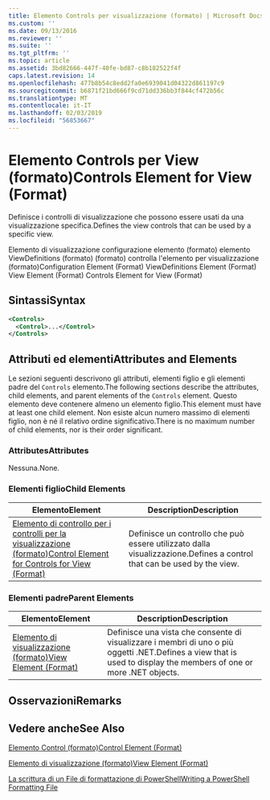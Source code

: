 ```yaml
---
title: Elemento Controls per visualizzazione (formato) | Microsoft Docs
ms.custom: ''
ms.date: 09/13/2016
ms.reviewer: ''
ms.suite: ''
ms.tgt_pltfrm: ''
ms.topic: article
ms.assetid: 3bd82666-447f-40fe-bd87-c8b182522f4f
caps.latest.revision: 14
ms.openlocfilehash: 477b8b54c8edd2fa0e6939041d04322d861197c9
ms.sourcegitcommit: b6871f21bd666f9cd71dd336bb3f844cf472b56c
ms.translationtype: MT
ms.contentlocale: it-IT
ms.lasthandoff: 02/03/2019
ms.locfileid: "56853667"
---
```

# <a name="controls-element-for-view-format"></a><span data-ttu-id="1caec-102">Elemento Controls per View (formato)</span><span class="sxs-lookup"><span data-stu-id="1caec-102">Controls Element for View (Format)</span></span>

<span data-ttu-id="1caec-103">Definisce i controlli di visualizzazione che possono essere usati da una visualizzazione specifica.</span><span class="sxs-lookup"><span data-stu-id="1caec-103">Defines the view controls that can be used by a specific view.</span></span>

<span data-ttu-id="1caec-104">Elemento di visualizzazione configurazione elemento (formato) elemento ViewDefinitions (formato) (formato) controlla l'elemento per visualizzazione (formato)</span><span class="sxs-lookup"><span data-stu-id="1caec-104">Configuration Element (Format) ViewDefinitions Element (Format) View Element (Format) Controls Element for View (Format)</span></span>

## <a name="syntax"></a><span data-ttu-id="1caec-105">Sintassi</span><span class="sxs-lookup"><span data-stu-id="1caec-105">Syntax</span></span>

```xml
<Controls>
  <Control>...</Control>
</Controls>
```

## <a name="attributes-and-elements"></a><span data-ttu-id="1caec-106">Attributi ed elementi</span><span class="sxs-lookup"><span data-stu-id="1caec-106">Attributes and Elements</span></span>

<span data-ttu-id="1caec-107">Le sezioni seguenti descrivono gli attributi, elementi figlio e gli elementi padre del `Controls` elemento.</span><span class="sxs-lookup"><span data-stu-id="1caec-107">The following sections describe the attributes, child elements, and parent elements of the `Controls` element.</span></span> <span data-ttu-id="1caec-108">Questo elemento deve contenere almeno un elemento figlio.</span><span class="sxs-lookup"><span data-stu-id="1caec-108">This element must have at least one child element.</span></span> <span data-ttu-id="1caec-109">Non esiste alcun numero massimo di elementi figlio, non è né il relativo ordine significativo.</span><span class="sxs-lookup"><span data-stu-id="1caec-109">There is no maximum number of child elements, nor is their order significant.</span></span>

### <a name="attributes"></a><span data-ttu-id="1caec-110">Attributes</span><span class="sxs-lookup"><span data-stu-id="1caec-110">Attributes</span></span>

<span data-ttu-id="1caec-111">Nessuna.</span><span class="sxs-lookup"><span data-stu-id="1caec-111">None.</span></span>

### <a name="child-elements"></a><span data-ttu-id="1caec-112">Elementi figlio</span><span class="sxs-lookup"><span data-stu-id="1caec-112">Child Elements</span></span>

|<span data-ttu-id="1caec-113">Elemento</span><span class="sxs-lookup"><span data-stu-id="1caec-113">Element</span></span>|<span data-ttu-id="1caec-114">Description</span><span class="sxs-lookup"><span data-stu-id="1caec-114">Description</span></span>|
|-------------|-----------------|
|[<span data-ttu-id="1caec-115">Elemento di controllo per i controlli per la visualizzazione (formato)</span><span class="sxs-lookup"><span data-stu-id="1caec-115">Control Element for Controls for View (Format)</span></span>](./control-element-for-controls-for-view-format.md)|<span data-ttu-id="1caec-116">Definisce un controllo che può essere utilizzato dalla visualizzazione.</span><span class="sxs-lookup"><span data-stu-id="1caec-116">Defines a control that can be used by the view.</span></span>|

### <a name="parent-elements"></a><span data-ttu-id="1caec-117">Elementi padre</span><span class="sxs-lookup"><span data-stu-id="1caec-117">Parent Elements</span></span>

|<span data-ttu-id="1caec-118">Elemento</span><span class="sxs-lookup"><span data-stu-id="1caec-118">Element</span></span>|<span data-ttu-id="1caec-119">Description</span><span class="sxs-lookup"><span data-stu-id="1caec-119">Description</span></span>|
|-------------|-----------------|
|[<span data-ttu-id="1caec-120">Elemento di visualizzazione (formato)</span><span class="sxs-lookup"><span data-stu-id="1caec-120">View Element (Format)</span></span>](./view-element-format.md)|<span data-ttu-id="1caec-121">Definisce una vista che consente di visualizzare i membri di uno o più oggetti .NET.</span><span class="sxs-lookup"><span data-stu-id="1caec-121">Defines a view that is used to display the members of one or more .NET objects.</span></span>|

## <a name="remarks"></a><span data-ttu-id="1caec-122">Osservazioni</span><span class="sxs-lookup"><span data-stu-id="1caec-122">Remarks</span></span>

## <a name="see-also"></a><span data-ttu-id="1caec-123">Vedere anche</span><span class="sxs-lookup"><span data-stu-id="1caec-123">See Also</span></span>

[<span data-ttu-id="1caec-124">Elemento Control (formato)</span><span class="sxs-lookup"><span data-stu-id="1caec-124">Control Element (Format)</span></span>](./control-element-for-controls-for-view-format.md)

[<span data-ttu-id="1caec-125">Elemento di visualizzazione (formato)</span><span class="sxs-lookup"><span data-stu-id="1caec-125">View Element (Format)</span></span>](./view-element-format.md)

[<span data-ttu-id="1caec-126">La scrittura di un File di formattazione di PowerShell</span><span class="sxs-lookup"><span data-stu-id="1caec-126">Writing a PowerShell Formatting File</span></span>](./writing-a-powershell-formatting-file.md)
